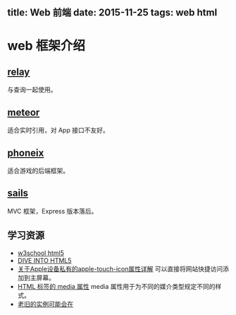 title: Web 前端
date: 2015-11-25
tags: web html
---
# web 框架介绍
## [relay](https://github.com/facebook/relay)

与查询一起使用。
## [meteor](https://github.com/meteor/meteor/)

适合实时引用，对 App 接口不友好。
## [phoneix](http://www.phoenixframework.org/)

适合游戏的后端框架。
## [sails](http://sailsjs.org/)

MVC 框架，Express 版本落后。

## 学习资源
* [w3school html5](http://www.w3school.com.cn/html5/index.asp)
* [DIVE INTO HTML5](http://diveintohtml5.info/)
* [关于Apple设备私有的apple-touch-icon属性详解](http://blog.csdn.net/freshlover/article/details/9310437) 可以直接将网站快捷访问添加到主屏幕。
* [HTML <link> 标签的 media 属性](http://www.jb51.net/w3school/tags/att_link_media.htm) media 属性用于为不同的媒介类型规定不同的样式。
* [老旧的实例可能会在 <script> 标签中使用 type="text/javascript"。现在已经不必这样做了。JavaScript 是所有现代浏览器以及 HTML5 中的默认脚本语言](http://www.w3school.com.cn/js/js_howto.asp)
* [前端模块管理器简介](http://www.ruanyifeng.com/blog/2014/09/package-management.html) Webpack 更好
